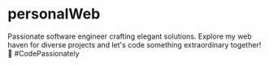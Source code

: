 # personalWeb
Passionate software engineer crafting elegant solutions. Explore my web haven for diverse projects and let's code something extraordinary together! 🚀 #CodePassionately
